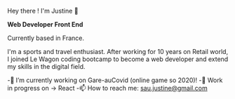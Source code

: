Hey there ! I'm Justine 👋

**Web Developer Front End**

Currently based in France.

I'm a sports and travel enthusiast.
After working for 10 years on Retail world, I joined Le Wagon coding bootcamp to become a web developer and extend my skills in the digital field.


-🔭 I’m currently working on Gare-auCovid (online game so 2020)!
-🌱 Work in progress on -> React
-📫 How to reach me: sau.justine@gmail.com
